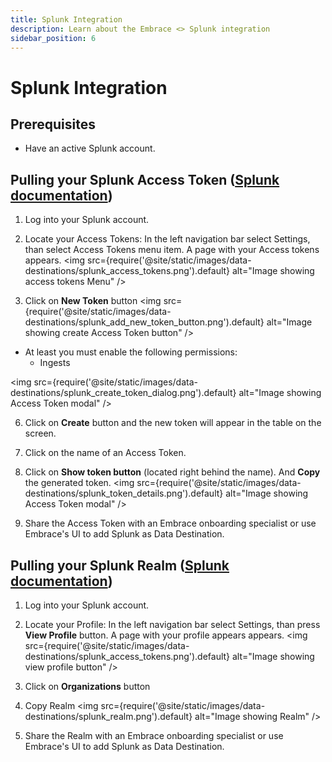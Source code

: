 ```yaml
---
title: Splunk Integration
description: Learn about the Embrace <> Splunk integration
sidebar_position: 6
---
```


# Splunk Integration

## Prerequisites

- Have an active Splunk account.


## Pulling your Splunk Access Token ([Splunk documentation](https://docs.splunk.com/observability/en/admin/authentication/authentication-tokens/org-tokens.html))

1. Log into your Splunk account.
2. Locate your Access Tokens:
In the left navigation bar select Settings, than select Access Tokens menu item. A page with your Access tokens appears.
<img src={require('@site/static/images/data-destinations/splunk_access_tokens.png').default} alt="Image showing access tokens Menu" />

3. Click on **New Token** button
<img src={require('@site/static/images/data-destinations/splunk_add_new_token_button.png').default} alt="Image showing create Access Token button" />

 - At least you must enable the following permissions:
   - Ingests


  <img src={require('@site/static/images/data-destinations/splunk_create_token_dialog.png').default} alt="Image showing Access Token modal" />

6. Click on **Create** button and the new token will appear in the table on the screen.
7. Click on the name of an Access Token.
8. Click on **Show token button** (located right behind the name). And **Copy** the generated token.
<img src={require('@site/static/images/data-destinations/splunk_token_details.png').default} alt="Image showing Access Token modal" />

8. Share the Access Token with an Embrace onboarding specialist or use Embrace's UI to add Splunk as Data Destination.

## Pulling your Splunk Realm ([Splunk documentation](https://dev.splunk.com/observability/docs/realms_in_endpoints/))

1. Log into your Splunk account.
2. Locate your Profile:
In the left navigation bar select Settings, than press **View Profile** button. A page with your profile appears appears.
<img src={require('@site/static/images/data-destinations/splunk_access_tokens.png').default} alt="Image showing view profile button" />

3. Click on **Organizations** button
4. Copy Realm
<img src={require('@site/static/images/data-destinations/splunk_realm.png').default} alt="Image showing Realm" />

5. Share the Realm with an Embrace onboarding specialist or use Embrace's UI to add Splunk as Data Destination.
